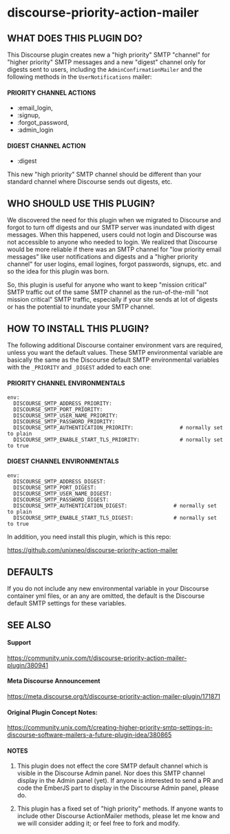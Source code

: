 # discourse-priority-action-mailer

## WHAT DOES THIS PLUGIN DO?

This Discourse plugin creates new a "high priority" SMTP "channel" for "higher priority" SMTP messages and a new "digest" channel only for digests sent to users, including the ```AdminConfirmationMailer``` and the following methods in the ```UserNotifications``` mailer:

#### PRIORITY CHANNEL ACTIONS
- :email_login, 
- :signup, 
- :forgot_password, 
- :admin_login

#### DIGEST CHANNEL ACTION
- :digest

This new "high priority" SMTP channel should be different than your standard channel where Discourse sends out digests, etc.

## WHO SHOULD USE THIS PLUGIN?

We discovered the need for this plugin when we migrated to Discourse and forgot to turn off digests and our SMTP server was inundated with digest messages.   When this happened, users could not login and Discourse was not accessible to anyone who needed to login.   We realized that Discourse would be more reliable if there was an SMTP channel for "low priority email messages" like user notifications and digests and a "higher priority channel" for user logins, email logines, forgot passwords, signups, etc. and so the idea for this plugin was born.

So, this plugin is useful for anyone who want to keep "mission critical" SMTP traffic out of the same SMTP channel as the run-of-the-mill "not mission critical" SMTP traffic, especially if your site sends at lot of digests or has the potential to inundate your SMTP channel.


## HOW TO INSTALL THIS PLUGIN?

The following additional Discourse container environment vars are required, unless you want the default values.  These SMTP environmental variable are basically the same as the Discourse default SMTP environmental variables with the ```_PRIORITY``` and ```_DIGEST``` added to each one:

#### PRIORITY CHANNEL ENVIRONMENTALS

```
env:
  DISCOURSE_SMTP_ADDRESS_PRIORITY:                     
  DISCOURSE_SMTP_PORT_PRIORITY: 
  DISCOURSE_SMTP_USER_NAME_PRIORITY: 
  DISCOURSE_SMTP_PASSWORD_PRIORITY: 
  DISCOURSE_SMTP_AUTHENTICATION_PRIORITY:               # normally set to plain
  DISCOURSE_SMTP_ENABLE_START_TLS_PRIORITY:             # normally set to true
```

#### DIGEST CHANNEL ENVIRONMENTALS

```
env:
  DISCOURSE_SMTP_ADDRESS_DIGEST:                     
  DISCOURSE_SMTP_PORT_DIGEST: 
  DISCOURSE_SMTP_USER_NAME_DIGEST: 
  DISCOURSE_SMTP_PASSWORD_DIGEST: 
  DISCOURSE_SMTP_AUTHENTICATION_DIGEST:               # normally set to plain
  DISCOURSE_SMTP_ENABLE_START_TLS_DIGEST:             # normally set to true
```

In addition, you need install this plugin, which is this repo:

https://github.com/unixneo/discourse-priority-action-mailer

## DEFAULTS

If you do not include any new environmental variable in your Discourse container yml files, or an any are omitted, the
default is the Discourse default SMTP settings for these variables.

## SEE ALSO

#### Support

https://community.unix.com/t/discourse-priority-action-mailer-plugin/380941

#### Meta Discourse Announcement

https://meta.discourse.org/t/discourse-priority-action-mailer-plugin/171871

#### Original Plugin Concept Notes:

https://community.unix.com/t/creating-higher-priority-smtp-settings-in-discourse-software-mailers-a-future-plugin-idea/380865

####  NOTES

1.  This plugin does not effect the core SMTP default channel which is visible in the Discourse Admin panel.  Nor does this SMTP channel display in the Admin panel (yet).   If anyone is interested to send a PR and code the EmberJS part to display in the Discourse Admin panel, please do.

2.  This plugin has a fixed set of "high priority" methods.     If anyone wants to include other Discourse ActionMailer methods, please let me know and we will consider adding it; or feel free to fork and modify.




